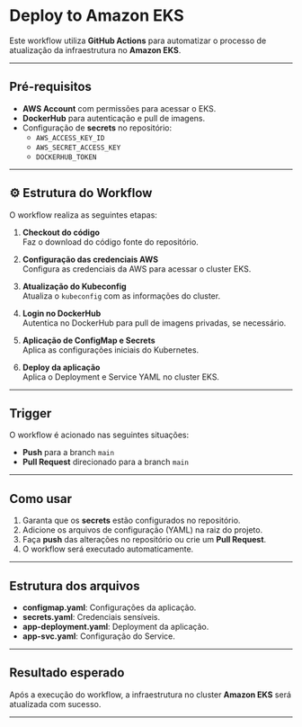 # Deploy to Amazon EKS

Este workflow utiliza **GitHub Actions** para automatizar o processo de atualização da infraestrutura no **Amazon EKS**.

---

## Pré-requisitos

- **AWS Account** com permissões para acessar o EKS.
- **DockerHub** para autenticação e pull de imagens.
- Configuração de **secrets** no repositório:
  - `AWS_ACCESS_KEY_ID`
  - `AWS_SECRET_ACCESS_KEY`
  - `DOCKERHUB_TOKEN`

---

## ⚙️ Estrutura do Workflow

O workflow realiza as seguintes etapas:

1. **Checkout do código**  
   Faz o download do código fonte do repositório.

2. **Configuração das credenciais AWS**  
   Configura as credenciais da AWS para acessar o cluster EKS.

3. **Atualização do Kubeconfig**  
   Atualiza o `kubeconfig` com as informações do cluster.

4. **Login no DockerHub**  
   Autentica no DockerHub para pull de imagens privadas, se necessário.

5. **Aplicação de ConfigMap e Secrets**  
   Aplica as configurações iniciais do Kubernetes.

6. **Deploy da aplicação**  
   Aplica o Deployment e Service YAML no cluster EKS.

---

## Trigger

O workflow é acionado nas seguintes situações:

- **Push** para a branch `main`
- **Pull Request** direcionado para a branch `main`

---

## Como usar

1. Garanta que os **secrets** estão configurados no repositório.  
2. Adicione os arquivos de configuração (YAML) na raiz do projeto.  
3. Faça **push** das alterações no repositório ou crie um **Pull Request**.  
4. O workflow será executado automaticamente.

---

## Estrutura dos arquivos

- **configmap.yaml**: Configurações da aplicação.
- **secrets.yaml**: Credenciais sensíveis.
- **app-deployment.yaml**: Deployment da aplicação.
- **app-svc.yaml**: Configuração do Service.

---

## Resultado esperado

Após a execução do workflow, a infraestrutura no cluster **Amazon EKS** será atualizada com sucesso.

---
